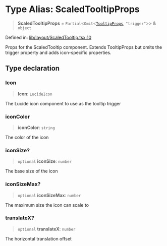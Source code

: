 # Type Alias: ScaledTooltipProps

> **ScaledTooltipProps** = `Partial`\<`Omit`\<[`TooltipProps`](TooltipProps.md), `"trigger"`\>\> & `object`

Defined in: [lib/layout/ScaledTooltip.tsx:10](https://github.com/aldesgroup/goaldn/blob/b43e92ae42dcd6febc9c2c8f0742ef8c669d44f6/lib/layout/ScaledTooltip.tsx#L10)

Props for the ScaledTooltip component.
Extends TooltipProps but omits the trigger property and adds icon-specific properties.

## Type declaration

### Icon

> **Icon**: `LucideIcon`

The Lucide icon component to use as the tooltip trigger

### iconColor

> **iconColor**: `string`

The color of the icon

### iconSize?

> `optional` **iconSize**: `number`

The base size of the icon

### iconSizeMax?

> `optional` **iconSizeMax**: `number`

The maximum size the icon can scale to

### translateX?

> `optional` **translateX**: `number`

The horizontal translation offset
